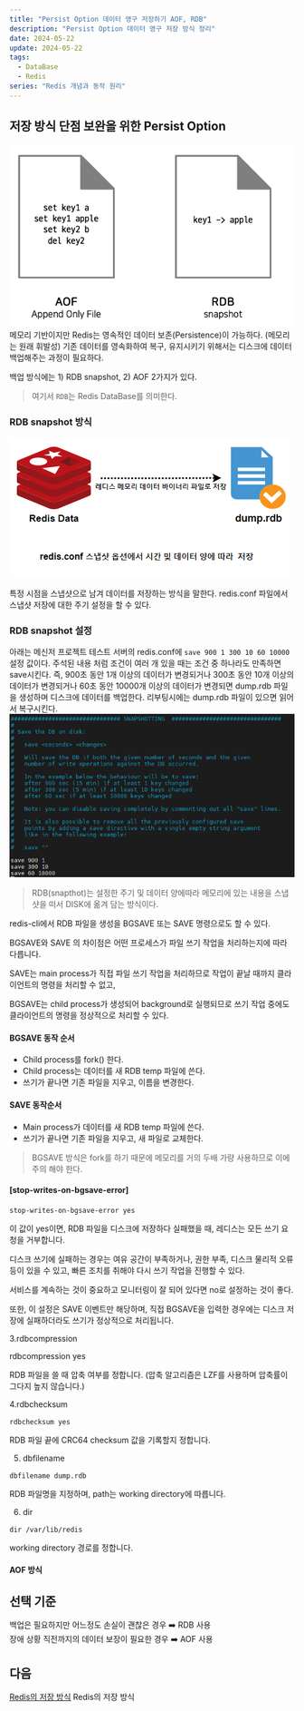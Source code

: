 ```yaml
---
title: "Persist Option 데이터 영구 저장하기 AOF, RDB"
description: "Persist Option 데이터 영구 저장 방식 정리"
date: 2024-05-22
update: 2024-05-22
tags:
  - DataBase
  - Redis
series: "Redis 개념과 동작 원리"
---
```


## 저장 방식 단점 보완을 위한 Persist Option 
![문제점 보완을 위한 Persist Option](./3.PNG)
 메모리 기반이지만 Redis는 영속적인 데이터 보존(Persistence)이 가능하다. (메모리는 원래 휘발성) 기존 데이터를 영속화하여 복구, 유지시키기 위해서는 디스크에 데이터 백업해주는 과정이 필요하다. 

백업 방식에는 1) RDB snapshot, 2) AOF 2가지가 있다.
> 여기서 `RDB`는 Redis DataBase를 의미한다.


### RDB snapshot 방식
![RDB snapshot 방식](./4.PNG)

특정 시점을 스냅샷으로 남겨 데이터를 저장하는 방식을 말한다. redis.conf 파일에서 스냅샷 저장에 대한 주기 설정을 할 수 있다.

### RDB snapshot 설정
아래는 메신저 프로젝트 테스트 서버의 redis.conf에 `save 900 1 300 10 60 10000` 설정 값이다. 주석된 내용 처럼 조건이 여러 개 있을 때는 조건 중 하나라도 만족하면 save시킨다. 즉, 900초 동안 1개 이상의 데이터가 변경되거나 300초 동안 10개 이상의 데이터가 변경되거나 60초 동안 10000개 이상의 데이터가 변경되면 dump.rdb 파일을 생성하며 디스크에 데이터를 백업한다. 리부팅시에는 dump.rdb 파일이 있으면 읽어서 복구시킨다.
![redis.conf 설정](./2.PNG)

> RDB(snapthot)는 설정한 주기 및 데이터 양에따라 메모리에 있는 내용을 스냅샷을 떠서 DISK에 옮겨 담는 방식이다.

redis-cli에서 RDB 파일을 생성을 BGSAVE 또는 SAVE 명령으로도 할 수 있다.

BGSAVE와 SAVE 의 차이점은 어떤 프로세스가 파일 쓰기 작업을 처리하는지에 따라 다릅니다.

SAVE는 main process가 직접 파일 쓰기 작업을 처리하므로 작업이 끝날 때까지 클라이언트의 명령을 처리할 수 없고,

BGSAVE는 child process가 생성되어 background로 실행되므로 쓰기 작업 중에도 클라이언트의 명령을 정상적으로 처리할 수 있다.
 
#### BGSAVE 동작 순서
 
+ Child process를 fork() 한다.
+ Child process는 데이터를 새 RDB temp 파일에 쓴다.
+ 쓰기가 끝나면 기존 파일을 지우고, 이름을 변경한다.

#### SAVE 동작순서 
+ Main process가 데이터를 새 RDB temp 파일에 쓴다.
+ 쓰기가 끝나면 기존 파일을 지우고, 새 파일로 교체한다.

> BGSAVE 방식은 fork를 하기 때문에 메모리를 거의 두배 가량 사용하므로 이에 주의 해야 한다.


 
#### [stop-writes-on-bgsave-error]
```
stop-writes-on-bgsave-error yes
```
이 값이 yes이면, RDB 파일을 디스크에 저장하다 실패했을 때, 레디스는 모든 쓰기 요청을 거부합니다.

디스크 쓰기에 실패하는 경우는 여유 공간이 부족하거나, 권한 부족, 디스크 물리적 오류 등이 있을 수 있고, 빠른 조치를 취해야 다시 쓰기 작업을 진행할 수 있다.

서비스를 계속하는 것이 중요하고 모니터링이 잘 되어 있다면 no로 설정하는 것이 좋다.





또한, 이 설정은 SAVE 이벤트만 해당하며, 직접 BGSAVE을 입력한 경우에는 디스크 저장에 실패하더라도 쓰기가 정상적으로 처리됩니다.







3.rdbcompression




rdbcompression yes




RDB 파일을 쓸 때 압축 여부를 정합니다. (압축 알고리즘은 LZF를 사용하며 압축률이 그다지 높지 않습니다.)



4.rdbchecksum
```
rdbchecksum yes
```

RDB 파일 끝에 CRC64 checksum 값을 기록할지 정합니다.


5. dbfilename
```
dbfilename dump.rdb
```

RDB 파일명을 지정하며, path는 working directory에 따릅니다.


6. dir
```
dir /var/lib/redis
```
working directory 경로를 정합니다.

#### AOF 방식


## 선택 기준
백업은 필요하지만 어느정도 손실이 괜찮은 경우 ➡️ RDB 사용<Br>
장애 상황 직전까지의 데이터 보장이 필요한 경우 ➡️ AOF 사용

## 다음

[Redis의 저장 방식](../oauth-2.0/index.md) Redis의 저장 방식